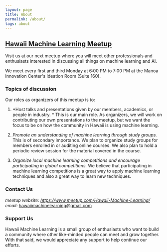 ```yaml
---
layout: page
title: About
permalink: /about/
tags: about
---
```


## [Hawaii Machine Learning Meetup]
Visit us at our next meetup where you will meet other professionals and enthusiasts interested in discussing all things on machine learning and AI.

We meet every first and third Monday at 6:00 PM to 7:00 PM at the Manoa Innovation Center's Ideation Room (Suite 160).  

### Topics of discussion
Our roles as organizers of this meetup is to:

1. *Host talks and presentations given by our members, academics, or people in industry. *
This is our main role. As organizers, we will work on contributing our own presentations to the meetup, but we want the focus to be on how the community in Hawaii is using machine learning.

2. *Promote an understanding of machine learning through study groups.*
This is of secondary importance.  We plan to organize study groups for members enrolled in or auditing online courses. We also plan to hold a periodic review session for the material covered in the course. 

3. *Organize local machine learning competitions and encourage participating in global competitions.*
We believe that participating in machine learning competitions is a great way to apply machine learning techniques and also a great way to learn new techniques. 


### Contact Us

*meetup website: https://www.meetup.com/Hawaii-Machine-Learning/* 
*email:* hawaiimachinelearning@gmail.com




### Support Us
Hawaii Machine Learning is a small group of enthusiasts who want to build a community where other like-minded people can meet and grow together. With that said, we would appreciate any support to help continue our efforts.

[Hawaii Machine Learning Meetup]: https://www.meetup.com/Hawaii-Machine-Learning/
